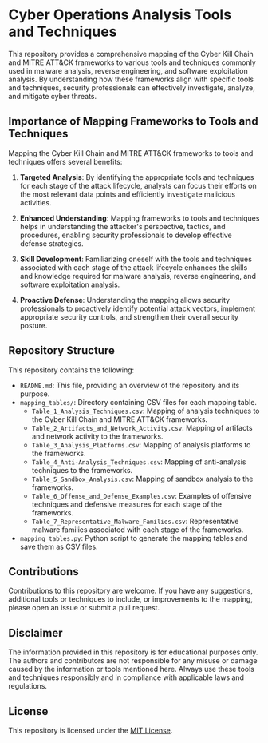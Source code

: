 # Cyber Operations Analysis Tools and Techniques

This repository provides a comprehensive mapping of the Cyber Kill Chain and MITRE ATT&CK frameworks to various tools and techniques commonly used in malware analysis, reverse engineering, and software exploitation analysis. By understanding how these frameworks align with specific tools and techniques, security professionals can effectively investigate, analyze, and mitigate cyber threats.

## Importance of Mapping Frameworks to Tools and Techniques

Mapping the Cyber Kill Chain and MITRE ATT&CK frameworks to tools and techniques offers several benefits:

1. **Targeted Analysis**: By identifying the appropriate tools and techniques for each stage of the attack lifecycle, analysts can focus their efforts on the most relevant data points and efficiently investigate malicious activities.

2. **Enhanced Understanding**: Mapping frameworks to tools and techniques helps in understanding the attacker's perspective, tactics, and procedures, enabling security professionals to develop effective defense strategies.

3. **Skill Development**: Familiarizing oneself with the tools and techniques associated with each stage of the attack lifecycle enhances the skills and knowledge required for malware analysis, reverse engineering, and software exploitation analysis.

4. **Proactive Defense**: Understanding the mapping allows security professionals to proactively identify potential attack vectors, implement appropriate security controls, and strengthen their overall security posture.

## Repository Structure

This repository contains the following:

- `README.md`: This file, providing an overview of the repository and its purpose.
- `mapping_tables/`: Directory containing CSV files for each mapping table.
  - `Table_1_Analysis_Techniques.csv`: Mapping of analysis techniques to the Cyber Kill Chain and MITRE ATT&CK frameworks.
  - `Table_2_Artifacts_and_Network_Activity.csv`: Mapping of artifacts and network activity to the frameworks.
  - `Table_3_Analysis_Platforms.csv`: Mapping of analysis platforms to the frameworks.
  - `Table_4_Anti-Analysis_Techniques.csv`: Mapping of anti-analysis techniques to the frameworks.
  - `Table_5_Sandbox_Analysis.csv`: Mapping of sandbox analysis to the frameworks.
  - `Table_6_Offense_and_Defense_Examples.csv`: Examples of offensive techniques and defensive measures for each stage of the frameworks.
  - `Table_7_Representative_Malware_Families.csv`: Representative malware families associated with each stage of the frameworks.
- `mapping_tables.py`: Python script to generate the mapping tables and save them as CSV files.

## Contributions

Contributions to this repository are welcome. If you have any suggestions, additional tools or techniques to include, or improvements to the mapping, please open an issue or submit a pull request.

## Disclaimer

The information provided in this repository is for educational purposes only. The authors and contributors are not responsible for any misuse or damage caused by the information or tools mentioned here. Always use these tools and techniques responsibly and in compliance with applicable laws and regulations.

## License

This repository is licensed under the [MIT License](LICENSE).
